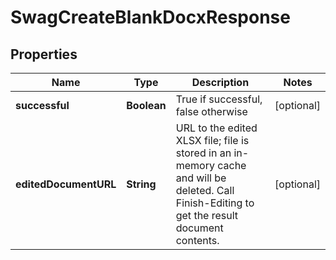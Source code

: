 
# SwagCreateBlankDocxResponse

## Properties
Name | Type | Description | Notes
------------ | ------------- | ------------- | -------------
**successful** | **Boolean** | True if successful, false otherwise |  [optional]
**editedDocumentURL** | **String** | URL to the edited XLSX file; file is stored in an in-memory cache and will be deleted.  Call Finish-Editing to get the result document contents. |  [optional]




